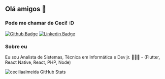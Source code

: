 ## Olá amigos 👋

### Pode me chamar de Ceci! :D

[![Github Badge](https://img.shields.io/badge/-Github-000?style=flat-square&logo=Github&logoColor=white&link=https://github.com/fagnerpsantos)](https://github.com/ceciliaalmeida)
[![Linkedin Badge](https://img.shields.io/badge/-LinkedIn-blue?style=flat-square&logo=Linkedin&logoColor=white&link=https://www.linkedin.com/in/fagnerpsantos/)](https://www.linkedin.com/in/ceciliaalmeida/)


### Sobre eu

Eu sou Analista de Sistemas, Técnica em Informática e Dev jr. 👨🏼‍🏫 - (Flutter, React Native, React, PHP, Node)

![ceciliaalmeida GitHub Stats](https://github-readme-stats.vercel.app/api?username=ceciliaalmeida&show_icons=true)


<!--
**ceciliaalmeida/ceciliaalmeida** is a ✨ _special_ ✨ repository because its `README.md` (this file) appears on your GitHub profile.

Here are some ideas to get you started:

- 🔭 I’m currently working on ...
- 🌱 I’m currently learning ...
- 👯 I’m looking to collaborate on ...
- 🤔 I’m looking for help with ...
- 💬 Ask me about ...
- 📫 How to reach me: ...
- 😄 Pronouns: ...
- ⚡ Fun fact: ...
-->
